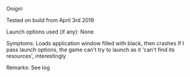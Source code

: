 Onigiri

Tested on build from April 3rd 2019

Launch options used (if any):
None

Symptoms:
Loads application window filled with black, then crashes
If I pass launch options, the game can't try to launch as it 'can't find its resources', interestingly

Remarks:
See log

